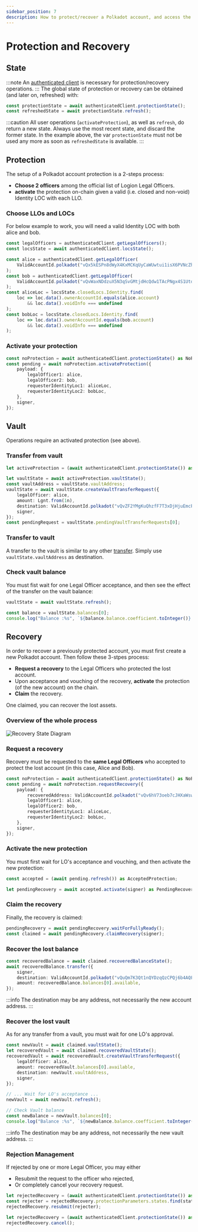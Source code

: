 ```yaml
---
sidebar_position: 7
description: How to protect/recover a Polkadot account, and access the vault.
---
```


# Protection and Recovery

## State

:::note
An [authenticated client](authentication.md) is necessary for protection/recovery operations.
:::
The global state of protection or recovery can be obtained (and later on, refreshed) with:

```typescript
const protectionState = await authenticatedClient.protectionState();
const refreshedState = await protectionState.refresh();
```

:::caution
All user operations (`activateProtection`), as well as `refresh`, do return a new state.
Always use the most recent state, and discard the former state.
In the example above, the var `protectionState` must not be used any more as soon as `refreshedState` is available.
:::

## Protection

The setup of a Polkadot account protection is a 2-steps process:
* **Choose 2 officers** among the official list of Logion Legal Officers.
* **activate** the protection on-chain given a valid (i.e. closed and non-void) Identity LOC with each LLO.

### Choose LLOs and LOCs

For below example to work, you will need a valid Identity LOC with both alice and bob.

```typescript
const legalOfficers = authenticatedClient.getLegalOfficers();
const locsState = await authenticatedClient.locsState();

const alice = authenticatedClient.getLegalOfficer(
    ValidAccountId.polkadot("vQx5kESPn8dWyX4KxMCKqUyCaWUwtui1isX6PVNcZh2Ghjitr")
);
const bob = authenticatedClient.getLegalOfficer(
    ValidAccountId.polkadot("vQvWaxNDdzuX5N3qSvGMtjdHcQdw1TAcPNgx4S1Utd3MTxYeN")
);
const aliceLoc = locsState.closedLocs.Identity.find(
    loc => loc.data().ownerAccountId.equals(alice.account)
        && loc.data().voidInfo === undefined
);
const bobLoc = locsState.closedLocs.Identity.find(
    loc => loc.data().ownerAccountId.equals(bob.account)
        && loc.data().voidInfo === undefined
);
```

### Activate your protection

```typescript
const noProtection = await authenticatedClient.protectionState() as NoProtection;
const pending = await noProtection.activateProtection({
    payload: {
        legalOfficer1: alice,
        legalOfficer2: bob,
        requesterIdentityLoc1: aliceLoc,
        requesterIdentityLoc2: bobLoc,
    },
    signer,
});
```

## Vault
Operations require an activated protection (see above).

### Transfer from vault

```typescript
let activeProtection = (await authenticatedClient.protectionState()) as ActiveProtection;

let vaultState = await activeProtection.vaultState();
const vaultAddress = vaultState.vaultAddress;
vaultState = await vaultState.createVaultTransferRequest({
    legalOfficer: alice,
    amount: Lgnt.from(1n),
    destination: ValidAccountId.polkadot("vQvZF2YMgKuQhzfF7T3xDjHjuEmcPSUVEoUDPy1mzuSXzFgca"),
    signer,
});
const pendingRequest = vaultState.pendingVaultTransferRequests[0];
```

### Transfer to vault

A transfer to the vault is similar to any other [transfer](balance-transactions#transfer).
Simply use `vaultState.vaultAddress` as destination.

### Check vault balance

You must fist wait for one Legal Officer acceptance, and then see the effect of the transfer on the vault balance:

```typescript
vaultState = await vaultState.refresh();

const balance = vaultState.balances[0];
console.log("Balance :%s", `${balance.balance.coefficient.toInteger()}.${balance.balance.coefficient.toFixedPrecisionDecimals(2)}${balance.balance.prefix.symbol}`)
```

## Recovery

In order to recover a previously protected account, you must first create a new Polkadot account. Then follow these 3-stpes process:
* **Request a recovery** to the Legal Officers who protected the lost account.
* Upon acceptance and vouching of the recovery, **activate** the protection (of the new account) on the chain.
* **Claim** the recovery.

One claimed, you can recover the lost assets.

### Overview of the whole process

![Recovery State Diagram](img/recovery-state.png)

### Request a recovery

Recovery must be requested to the **same Legal Officers** who accepted to protect the lost account (in this case, Alice and Bob).

```typescript
const noProtection = await authenticatedClient.protectionState() as NoProtection;
const pending = await noProtection.requestRecovery({
    payload: {
        recoveredAddress: ValidAccountId.polkadot("vQv6hV73oeb7cJHXaWsw3K4bmgHjzxj9zm3nZtZPsxbsvhcTk"),
        legalOfficer1: alice,
        legalOfficer2: bob,
        requesterIdentityLoc1: aliceLoc,
        requesterIdentityLoc2: bobLoc,
    },
    signer,
});
```

### Activate the new protection

You must first wait for LO's acceptance and vouching, and then activate the new protection:

```typescript
const accepted = (await pending.refresh()) as AcceptedProtection;

let pendingRecovery = await accepted.activate(signer) as PendingRecovery;
```

### Claim the recovery

Finally, the recovery is claimed:

```typescript
pendingRecovery = await pendingRecovery.waitForFullyReady();
const claimed = await pendingRecovery.claimRecovery(signer);
```

### Recover the lost balance

```typescript
const recoveredBalance = await claimed.recoveredBalanceState();
await recoveredBalance.transfer({
    signer,
    destination: ValidAccountId.polkadot("vQuQm7K3Qt1nQYDzqQzCPQj6b4AQFPZgD5FLnEpBTvCx1rVix"),
    amount: recoveredBalance.balances[0].available,
});
```

:::info
The destination may be any address, not necessarily the new account address.
:::

### Recover the lost vault

As for any transfer from a vault, you must wait for one LO's approval.

```typescript
const newVault = await claimed.vaultState();
let recoveredVault = await claimed.recoveredVaultState();
recoveredVault = await recoveredVault.createVaultTransferRequest({
    legalOfficer: alice,
    amount: recoveredVault.balances[0].available,
    destination: newVault.vaultAddress,
    signer,
});

// ... Wait for LO's acceptance ...
newVault = await newVault.refresh();

// Check Vault balance
const newBalance = newVault.balances[0];
console.log("Balance :%s", `${newBalance.balance.coefficient.toInteger()}.${newBalance.balance.coefficient.toFixedPrecisionDecimals(2)}${newBalance.balance.prefix.symbol}`);
```

:::info
The destination may be any address, not necessarily the new vault address.
:::

### Rejection Management

If rejected by one or more Legal Officer, you may either
* Resubmit the request to the officer who rejected,
* Or completely cancel your recovery request.

```typescript title="Resubmit to LO who rejected"
let rejectedRecovery = (await authenticatedClient.protectionState()) as RejectedRecovery;
const rejecter = rejectedRecovery.protectionParameters.states.find(state => state.status === "REJECTED")!.legalOfficer;
rejectedRecovery.resubmit(rejecter);
```

```typescript title="Cancel the recovery request"
let rejectedRecovery = (await authenticatedClient.protectionState()) as RejectedRecovery;
rejectedRecovery.cancel();
```
